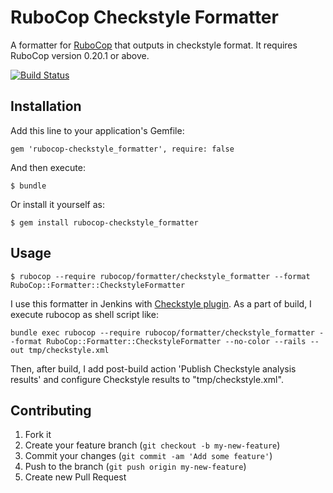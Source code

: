 # RuboCop Checkstyle Formatter

A formatter for [RuboCop](https://github.com/bbatsov/rubocop) that outputs in checkstyle format.
It requires RuboCop version 0.20.1 or above.

[![Build Status](https://travis-ci.org/eitoball/rubocop-checkstyle_formatter.svg?branch=master)](https://travis-ci.org/eitoball/rubocop-checkstyle_formatter)

## Installation

Add this line to your application's Gemfile:

    gem 'rubocop-checkstyle_formatter', require: false

And then execute:

    $ bundle

Or install it yourself as:

    $ gem install rubocop-checkstyle_formatter

## Usage

    $ rubocop --require rubocop/formatter/checkstyle_formatter --format RuboCop::Formatter::CheckstyleFormatter

I use this formatter in Jenkins with [Checkstyle plugin](https://wiki.jenkins-ci.org/display/JENKINS/Checkstyle+Plugin).
As a part of build, I execute rubocop as shell script like:

    bundle exec rubocop --require rubocop/formatter/checkstyle_formatter --format RuboCop::Formatter::CheckstyleFormatter --no-color --rails --out tmp/checkstyle.xml

Then, after build, I add post-build action 'Publish Checkstyle analysis results' and configure Checkstyle results to "tmp/checkstyle.xml".

## Contributing

1. Fork it
2. Create your feature branch (`git checkout -b my-new-feature`)
3. Commit your changes (`git commit -am 'Add some feature'`)
4. Push to the branch (`git push origin my-new-feature`)
5. Create new Pull Request
